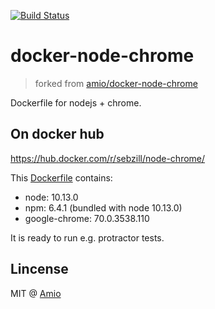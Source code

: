 [![Build Status](https://travis-ci.com/sebastianzillessen/docker-node-chrome.svg?branch=master)](https://travis-ci.com/sebastianzillessen/docker-node-chrome)
# docker-node-chrome

> forked from [amio/docker-node-chrome](https://github.com/amio/docker-node-chrome)

Dockerfile for nodejs + chrome.

## On docker hub

https://hub.docker.com/r/sebzill/node-chrome/

This [Dockerfile](/Dockerfile) contains:

- node: 10.13.0
- npm: 6.4.1 (bundled with node 10.13.0)
- google-chrome: 70.0.3538.110

It is ready to run e.g. protractor tests.

## Lincense

MIT @ [Amio](https://github.com/amio)
